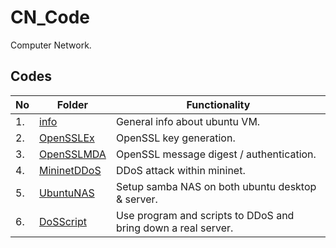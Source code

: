 # CN_Code

Computer Network.

## Codes

| No  | Folder                                                                               | Functionality                                                 |
| --- | ------------------------------------------------------------------------------------ | ------------------------------------------------------------- |
| 1.  | [info](https://github.com/belongtothenight/CN_Code/tree/main/src/info)               | General info about ubuntu VM.                                 |
| 2.  | [OpenSSLEx](https://github.com/belongtothenight/CN_Code/tree/main/src/OpenSSLEx)     | OpenSSL key generation.                                       |
| 3.  | [OpenSSLMDA](https://github.com/belongtothenight/CN_Code/tree/main/src/OpenSSLMDA)   | OpenSSL message digest / authentication.                      |
| 4.  | [MininetDDoS](https://github.com/belongtothenight/CN_Code/tree/main/src/MininetDDoS) | DDoS attack within mininet.                                   |
| 5.  | [UbuntuNAS](https://github.com/belongtothenight/CN_Code/tree/main/src/UbuntuNAS)     | Setup samba NAS on both ubuntu desktop & server.              |
| 6.  | [DoSScript](https://github.com/belongtothenight/CN_Code/tree/main/src/DoSScript)     | Use program and scripts to DDoS and bring down a real server. |
